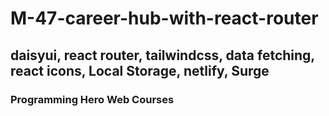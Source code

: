 # M-47-career-hub-with-react-router

## daisyui, react router, tailwindcss, data fetching, react icons, Local Storage, netlify, Surge

### Programming Hero Web Courses